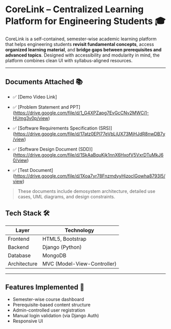 #  CoreLink – Centralized Learning Platform for Engineering Students 🎓

CoreLink is a self-contained, semester-wise academic learning platform that helps engineering students **revisit fundamental concepts**, access **organized learning material**, and **bridge gaps between prerequisites and advanced topics**. Designed with accessibility and modularity in mind, the platform combines clean UI with syllabus-aligned resources.

---

##  Documents Attached 📚

- ✅ [Demo Video Link]
  
- ✅ [Problem Statement and PPT] (https://drive.google.com/file/d/1_G4XPZapg7EvGcCNv2MWCi1-HUmg3v0p/view)
  
- ✅ [Software Requirements Specification (SRS)] (https://drive.google.com/file/d/17atz0EPl77eVbLjUX73MjHJdR8nwDB7y/view)
  
- ✅ [Software Design Document (SDD)] (https://drive.google.com/file/d/1SkAaBquKjk1nnX6HxofV5VxrDTuMkJ60/view)
  
- ✅ [Test Document] (https://drive.google.com/file/d/1Xoa7yr78FnzmdyyHjzoclGowha8793l5/view)
  

> These documents include demosystem architecture, detailed use cases, UML diagrams, and design constraints.

##  Tech Stack 🛠️

| Layer       | Technology             |
|-------------|-------------------------|
| Frontend    | HTML5, Bootstrap        |
| Backend     | Django (Python)         |
| Database    | MongoDB                 |
| Architecture| MVC (Model-View-Controller) |

---
##  Features Implemented 🎯

- Semester-wise course dashboard   
- Prerequisite-based content structure  
- Admin-controlled user registration  
- Manual login validation (via Django Auth)  
- Responsive UI  



